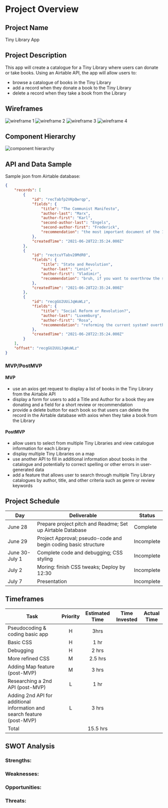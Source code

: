 <!-- CODENAME: BANANA -->
# Project Overview

## Project Name

Tiny Library App
## Project Description

This app will create a catalogue for a Tiny Library where users can donate or take books. Using an Airtable API, the app will allow users to: 
- browse a catalogue of books in the Tiny Library
- add a record when they donate a book to the Tiny Library
- delete a record when they take a book from the Library
## Wireframes
![wireframe 1](/assets/homepage.png)
![wireframe 2](/assets/library-page.png)
![wireframe 3](assets/about-page.png)
![wireframe 4](assets/desktop-wireframe.png)
## Component Hierarchy
![component hierarchy](assets/component-hierarchy.png)

## API and Data Sample
Sample json from Airtable database:

```json
{
    "records": [
        {
            "id": "recTabfp2VKpQwrqp",
            "fields": {
                "title": "The Communist Manifesto",
                "author-last": "Marx",
                "author-first": "Karl",
                "second-author-last": "Engels",
                "second-author-first": "Frederick",
                "recommendation": "the most important document of the 19th century"
            },
            "createdTime": "2021-06-28T22:35:24.000Z"
        },
        {
            "id": "rectcuYTabv20MdR0",
            "fields": {
                "title": "State and Revolution",
                "author-last": "Lenin",
                "author-first": "Vladimir",
                "recommendation": "bruh, if you want to overthrow the state, you better know what the state is first!"
            },
            "createdTime": "2021-06-28T22:35:24.000Z"
        },
        {
            "id": "recgGU2UUiJqWuWLz",
            "fields": {
                "title": "Social Reform or Revolution?",
                "author-last": "Luxemburg",
                "author-first": "Rosa",
                "recommendation": "reforming the current system? overthrowing it entirely? can we do both? still so relevant today"
            },
            "createdTime": "2021-06-28T22:35:24.000Z"
        }
    ],
    "offset": "recgGU2UUiJqWuWLz"
}
```

### MVP/PostMVP


#### MVP 
- use an axios get request to display a list of books in the Tiny Library from the Airtable API
- display a form for users to add a Title and Author for a book they are donating and a field for a short review or recommendation
- provide a delete button for each book so that users can delete the record in the Airtable database with axios when they take a book from the Library

#### PostMVP  
- allow users to select from multiple Tiny Libraries and view catalogue information for each Library
- display multiple Tiny Libraries on a map
- use another API to fill in additional information about books in the catalogue and potentially to correct spelling or other errors in user-generated data
- add a feature that allows user to search through multiple Tiny Library catalogues by author, title, and other criteria such as genre or review keywords


## Project Schedule


|  Day | Deliverable | Status
|---|---| ---|
|June 28| Prepare project pitch and Readme; Set up Airtable Database | Complete
|June 29| Project Approval; pseudo-code and begin coding basic structure | Incomplete
|June 30-July 1| Complete code and debugging; CSS styling  | Incomplete
|July 2| Moring: finish CSS tweaks; Deploy by 12:30 | Incomplete
|July 7| Presentation  | Incomplete


## Timeframes

| Task | Priority | Estimated Time | Time Invested | Actual Time |
| --- | :---: |  :---: | :---: | :---: |
| Pseudocoding & coding basic app | H | 3hrs| |  |
| Basic CSS | H | 1 hr|  |  |
| Debugging | H | 2 hrs|  |  |
| More refined CSS | M | 2.5 hrs|  |  |
| Adding Map feature (post-MVP) | M | 3 hrs|  |  |
| Researching a 2nd API (post-MVP) | L | 1 hr|  |  |
| Adding 2nd API for additional information and search feature (post-MVP) | L | 3 hrs |  |  |
| Total |  | 15.5 hrs|  |  |

## SWOT Analysis

### Strengths:


### Weaknesses:

### Opportunities:

### Threats: